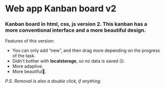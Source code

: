 # Web app Kanban board v2
### Kanban board in html, css, js version 2. This kanban has a more conventional interface and a more beautiful design.

Features of this version:
* You can only add “new”, and then drag more depending on the progress of the task.
* Didn't bother with **localstorage**, so no data is saved 😖.
* More adaptive.
* More beautiful🥰.

*P.S. Removal is also a double click, if anything.*
